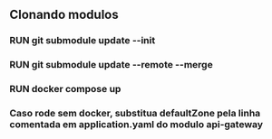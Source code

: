 ## Clonando modulos

### RUN git submodule update --init

### RUN git submodule update --remote --merge

### RUN docker compose up

### Caso rode sem docker, substitua defaultZone pela linha comentada em application.yaml do modulo api-gateway
